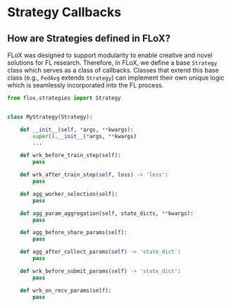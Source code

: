 # Strategy Callbacks

## How are Strategies defined in FLoX?
FLoX was designed to support modularity to enable creative and novel solutions for FL research. Therefore, in FLoX, we define a base ``Strategy`` class which serves as a class of callbacks. Classes that extend this base class (e.g., `FedAvg` extends `Strategy`) can implement their own unique logic which is seamlessly incorporated into the FL process. 

```python
from flox.strategies import Strategy


class MyStrategy(Strategy):

    def __init__(self, *args, **kwargs):
        super().__init__(*args, **kwargs)
        ...

    def wrk_before_train_step(self):
        pass

    def wrk_after_train_step(self, loss) -> 'loss':
        pass

    def agg_worker_selection(self):
        pass

    def agg_param_aggregation(self, state_dicts, **kwargs):
        pass

    def agg_before_share_params(self):
        pass

    def agg_after_collect_params(self) -> 'state_dict':
        pass

    def wrk_before_submit_params(self) -> 'state_dict':
        pass

    def wrk_on_recv_params(self):
        pass

```